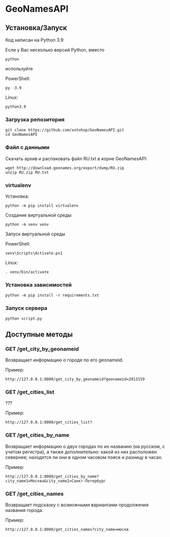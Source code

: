 # GeoNamesAPI

## Установка/Запуск

Код написан на Python 3.9

Если у Вас несколько версий Python, вместо

    python

используйте

PowerShell:
    
    py -3.9

Linux:
    
    python3.9

### Загрузка репозитория
    
    git clone https://github.com/xotohop/GeoNamesAPI.git
    cd GeoNamesAPI

### Файл с данными

Скачать архив и распаковать файл RU.txt в корне GeoNamesAPI:

    wget http://download.geonames.org/export/dump/RU.zip
    unzip RU.zip RU.txt

### virtualenv

Установка:

    python -m pip install virtualenv

Создание виртуальной среды:
    
    python -m venv venv

Запуск виртуальной среды

PowerShell:
    
    venv\Scripts\Activate.ps1 

Linux:
    
    . venv/bin/activate

### Установка зависимостей
    
    python -m pip install -r requirements.txt

### Запуск сервера
    
    python script.py

## Доступные методы

### GET /get_city_by_geonameid

Возвращает информацию о городе по его geonameid.

Пример:

    http://127.0.0.1:8000/get_city_by_geonameid?geonameid=2013159

### GET /get_cities_list

???

Пример:

    http://127.0.0.1:8000/get_cities_list?

### GET /get_cities_by_name

Возвращает информацию о двух городах по их названию (на русском, с учетом регистра), а также дополнительно: какой из них расположен севернее; находятся ли они в одном часовом поясе и разницу в часах.

Пример:

    http://127.0.0.1:8000/get_cities_by_name?city_name1=Москва&city_name2=Санкт-Петербург

### GET /get_cities_names

Возвращает подсказку с возможными вариантами продолжения названия города.

Пример:

    http://127.0.0.1:8000/get_cities_names?city_name=москв

